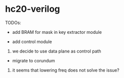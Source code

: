 # hc20-verilog

TODOs:
- add BRAM for mask in key extractor module


- add control module
1. we decide to use data plane as control path

- migrate to corundum
1. it seems that lowering freq does not solve the issue?
